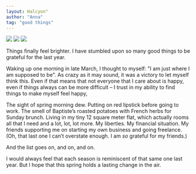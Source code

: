 ```yaml
---
layout: Halcyon"
author: "Anna"
tag: "good things"
---
```


<img border="0" href="https://www.flickr.com/photos/halinakema/47491130592/in/dateposted/" src="https://live.staticflickr.com/7863/47491130592_502d411b8e_c.jpg">
<img border="0"  src="https://live.staticflickr.com/7820/46628681155_9044a96c17_c.jpg">
<img border="0" src="https://farm5.staticflickr.com/4878/31875593867_011f47bcdd_c.jpg">



Things finally feel brighter. I have stumbled upon so many good things to be grateful for the last year. 

Waking up one morning in late March, I thought to myself: "I am just where I am supposed to be". As crazy as it may sound, it was a victory to let myself think this. Even if that means that not everyone that I care about is happy, even if things always can be more difficult – I trust in my ability to find things to make myself feel happy,

The sight of spring morning dew. Putting on red lipstick before going to work. The smell of Baptiste’s roasted potatoes with French herbs for Sunday brunch. Living in my tiny 12 square meter flat, which actually rooms all that I need and a lot, lot, lot more. My liberties. My financial situation. My friends supporting me on starting my own business and going freelance. (Oh, that last one I can’t overstate enough. I am *so* grateful for my friends.)

And the list goes on, and on, and on. 

I would always feel that each season is reminiscent of that same one last year. But I hope that this spring holds a lasting change in the air.





